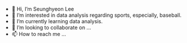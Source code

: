 - 👋 Hi, I’m Seunghyeon Lee
- 👀 I’m interested in data analysis regarding sports, especially, baseball.
- 🌱 I’m currently learning data analysis.
- 💞️ I’m looking to collaborate on ...
- 📫 How to reach me ...

<!---
ShLee2383/ShLee2383 is a ✨ special ✨ repository because its `README.md` (this file) appears on your GitHub profile.
You can click the Preview link to take a look at your changes.
--->
